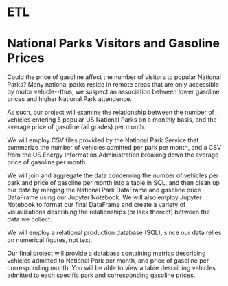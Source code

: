 # ETL
# National Parks Visitors and Gasoline Prices

Could the price of gasoline affect the number of visitors to popular National Parks?  Many national parks reside in remote areas that are only accessible by motor vehicle--thus, we suspect an association between lower gasoline prices and higher National Park attendence.  

As such, our project will examine the relationship between the number of vehicles entering 5 popular US National Parks on a monthly basis, and the average price of gasoline (all grades) per month. 

We will employ CSV files provided by the National Park Service that summarize the number of vehicles admitted per park per month, and a CSV from the US Energy Information Administration breaking down the average price of gasoline per month.

We will join and aggregate the data concerning the number of vehicles per park and price of gasoline per month into a table in SQL, and then clean up our data by merging the National Park DataFrame and gasoline price DataFrame using our Jupyter Notebook.  We will also employ Jupyter Notebook to format our final DataFrame and create a variety of visualizations describing the relationships (or lack thereof) between the data we collect.

We will employ a relational production database (SQL), since our data relies on numerical figures, not text.

Our final project will provide a database containing metrics describing vehicles admitted to National Park per month, and price of gasoline per corresponding month.  You will be able to view a table describing vehicles admitted to each specific park and corresponding gasoline prices.  
